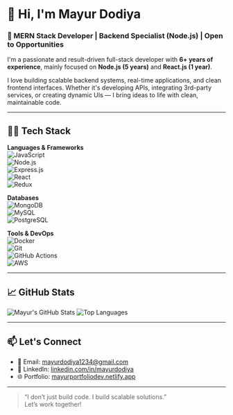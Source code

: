 # 👋 Hi, I'm Mayur Dodiya

### 🚀 MERN Stack Developer | Backend Specialist (Node.js) | Open to Opportunities

I'm a passionate and result-driven full-stack developer with **6+ years of experience**, mainly focused on **Node.js (5 years)** and **React.js (1 year)**.

I love building scalable backend systems, real-time applications, and clean frontend interfaces. Whether it's developing APIs, integrating 3rd-party services, or creating dynamic UIs — I bring ideas to life with clean, maintainable code.

---

## 🧑‍💻 Tech Stack

**Languages & Frameworks**  
![JavaScript](https://img.shields.io/badge/-JavaScript-black?style=flat-square&logo=javascript)  
![Node.js](https://img.shields.io/badge/-Node.js-339933?style=flat-square&logo=node.js&logoColor=white)  
![Express.js](https://img.shields.io/badge/-Express.js-000000?style=flat-square&logo=express&logoColor=white)  
![React](https://img.shields.io/badge/-React-blue?style=flat-square&logo=react)  
![Redux](https://img.shields.io/badge/-Redux-764ABC?style=flat-square&logo=redux&logoColor=white)  

**Databases**  
![MongoDB](https://img.shields.io/badge/-MongoDB-47A248?style=flat-square&logo=mongodb&logoColor=white)  
![MySQL](https://img.shields.io/badge/-MySQL-00758F?style=flat-square&logo=mysql&logoColor=white)  
![PostgreSQL](https://img.shields.io/badge/-PostgreSQL-336791?style=flat-square&logo=postgresql&logoColor=white)

**Tools & DevOps**  
![Docker](https://img.shields.io/badge/-Docker-2496ED?style=flat-square&logo=docker&logoColor=white)  
![Git](https://img.shields.io/badge/-Git-F05032?style=flat-square&logo=git&logoColor=white)  
![GitHub Actions](https://img.shields.io/badge/-GitHub%20Actions-2088FF?style=flat-square&logo=github-actions&logoColor=white)  
![AWS](https://img.shields.io/badge/-AWS-232F3E?style=flat-square&logo=amazon-aws)

---

## 📈 GitHub Stats

![Mayur's GitHub Stats](https://github-readme-stats.vercel.app/api?username=mayurdodiya&show_icons=true&theme=radical)
![Top Languages](https://github-readme-stats.vercel.app/api/top-langs/?username=mayurdodiya&layout=compact&theme=radical)

---

## 📫 Let's Connect

- 📧 Email: [mayurdodiya1234@gmail.com](mailto:mayurdodiya1234@gmail.com)  
- 🔗 LinkedIn: [linkedin.com/in/mayurdodiya](https://www.linkedin.com/in/mayurdodiya)  
- 🌐 Portfolio: [mayurportfoliodev.netlify.app](https://mayurportfoliodev.netlify.app)

---

> “I don’t just build code. I build scalable solutions.”  
> Let’s work together!

